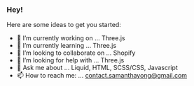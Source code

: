 ### Hey!

Here are some ideas to get you started:

- 🔭 I’m currently working on ... Three.js
- 🌱 I’m currently learning ... Three.js 
- 👯 I’m looking to collaborate on ... Shopify
- 🤔 I’m looking for help with ... Three.js
- 💬 Ask me about ... Liquid, HTML, SCSS/CSS, Javascript
- 📫 How to reach me: ... contact.samanthayong@gmail.com
